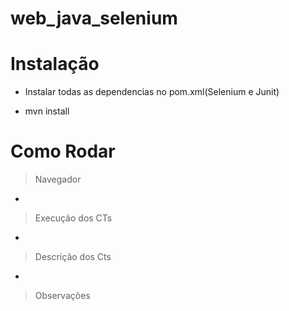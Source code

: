 # web_java_selenium

# Instalação

- Instalar todas as dependencias no pom.xml(Selenium e Junit)

- mvn install

# Como Rodar

> Navegador
- 

> Execução dos CTs
- 

> Descrição dos Cts
- 

> Observações

